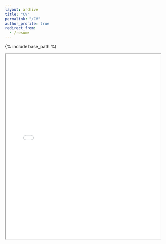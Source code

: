```yaml
---
layout: archive
title: "CV"
permalink: "/CV"
author_profile: true
redirect_from:
  - /resume
---
```


{% include base_path %}

<iframe src="files/paper1.pdf" width="100%" height="600px"></iframe>